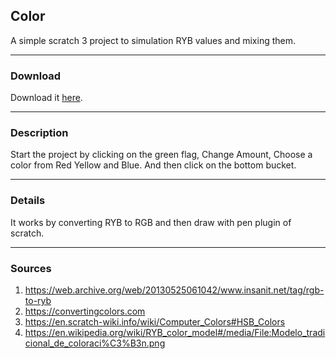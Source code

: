 ## Color
A simple scratch 3 project to simulation RYB values and mixing them.

***

### Download

Download it <a href="https://github.com/mahdiehmhr/color/releases/download/v0.0.1-alpha/color.sb3">here</a>.

***

### Description
Start the project by clicking on the green flag,
Change Amount,
Choose a color from Red Yellow and Blue.
And then click on the bottom bucket.

***

### Details
It works by converting RYB to RGB and then draw with pen plugin of scratch.

***

### Sources
1. https://web.archive.org/web/20130525061042/www.insanit.net/tag/rgb-to-ryb
2. https://convertingcolors.com
3. https://en.scratch-wiki.info/wiki/Computer_Colors#HSB_Colors
4. https://en.wikipedia.org/wiki/RYB_color_model#/media/File:Modelo_tradicional_de_coloraci%C3%B3n.png 
